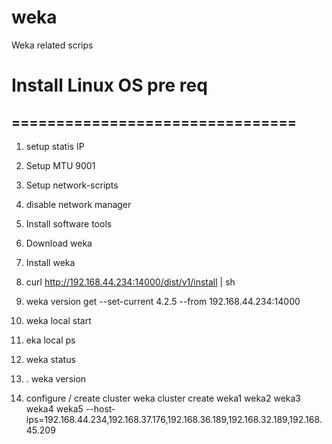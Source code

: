 # weka
Weka related scrips 

# Install Linux OS pre req
## ================================


1. setup statis IP
2. Setup MTU 9001
3. Setup network-scripts
4. disable network manager
5. Install software tools
6. Download weka
7. Install weka 

1.  curl http://192.168.44.234:14000/dist/v1/install | sh
2.  weka version get --set-current 4.2.5 --from 192.168.44.234:14000
3.  weka local start


4.  eka local ps
5.  weka status
6. . weka version
    
7.  configure / create cluster
weka cluster create weka1 weka2 weka3 weka4 weka5 --host-ips=192.168.44.234,192.168.37.176,192.168.36.189,192.168.32.189,192.168.45.209
